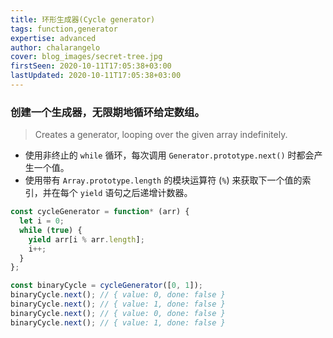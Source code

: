 ```yaml
---
title: 环形生成器(Cycle generator)
tags: function,generator
expertise: advanced
author: chalarangelo
cover: blog_images/secret-tree.jpg
firstSeen: 2020-10-11T17:05:38+03:00
lastUpdated: 2020-10-11T17:05:38+03:00
---
```


### 创建一个生成器，无限期地循环给定数组。
> Creates a generator, looping over the given array indefinitely.

- 使用非终止的 `while` 循环，每次调用 `Generator.prototype.next()` 时都会产生一个值。
- 使用带有 `Array.prototype.length` 的模块运算符 (`%`) 来获取下一个值的索引，并在每个 `yield` 语句之后递增计数器。

```js
const cycleGenerator = function* (arr) {
  let i = 0;
  while (true) {
    yield arr[i % arr.length];
    i++;
  }
};
```

```js
const binaryCycle = cycleGenerator([0, 1]);
binaryCycle.next(); // { value: 0, done: false }
binaryCycle.next(); // { value: 1, done: false }
binaryCycle.next(); // { value: 0, done: false }
binaryCycle.next(); // { value: 1, done: false }
```
